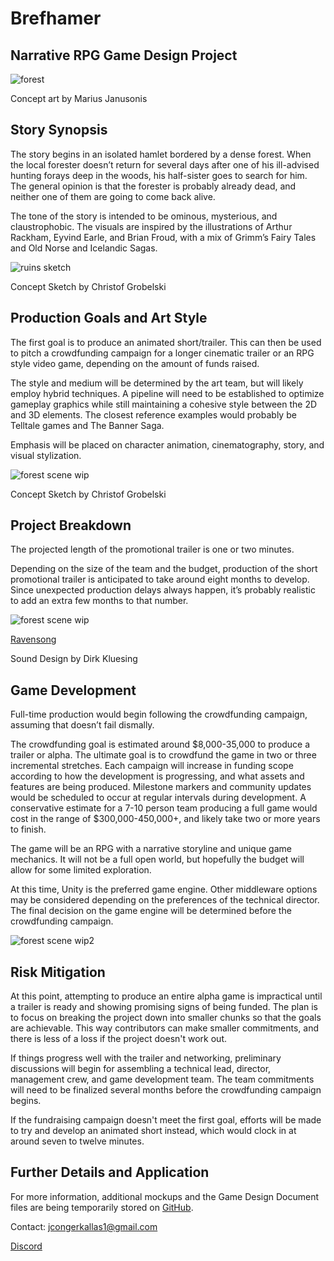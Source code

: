 # Brefhamer
## Narrative RPG Game Design Project

![forest](https://github.com/jcongerkallas1/Brefhamer/blob/master/Images/thumbnail_forest.jpg)

Concept art by Marius Janusonis

## Story Synopsis
The story begins in an isolated hamlet bordered by a dense forest.  When the local forester doesn’t return for several days after one of his ill-advised hunting forays deep in the woods, his half-sister goes to search for him.  The general opinion is that the forester is probably already dead, and neither one of them are going to come back alive.

The tone of the story is intended to be ominous, mysterious, and claustrophobic.  The visuals are inspired by the illustrations of Arthur Rackham, Eyvind Earle, and Brian Froud, with a mix of Grimm’s Fairy Tales and Old Norse and Icelandic Sagas.  

![ruins sketch](https://github.com/jcongerkallas1/Brefhamer/blob/master/Images/monastary_ruins_sketch_small.jpg)

Concept Sketch by Christof Grobelski

## Production Goals and Art Style
The first goal is to produce an animated short/trailer.  This can then be used to pitch a crowdfunding campaign for a longer cinematic trailer or an RPG style video game, depending on the amount of funds raised. 

The style and medium will be determined by the art team, but will likely employ hybrid techniques.  A pipeline will need to be established to optimize gameplay graphics while still maintaining a cohesive style between the 2D and 3D elements.  The closest reference examples would probably be Telltale games and The Banner Saga. 

Emphasis will be placed on character animation, cinematography, story, and visual stylization. 

![forest scene wip](https://github.com/jcongerkallas1/Brefhamer/blob/master/Images/forest_scene_WIP_thumbnail.jpg)

Concept Sketch by Christof Grobelski

## Project Breakdown
The projected length of the promotional trailer is one or two minutes.

Depending on the size of the team and the budget, production of the short promotional trailer is anticipated to take around eight months to develop. Since unexpected production delays always happen, it’s probably realistic to add an extra few months to that number.

![forest scene wip](https://github.com/jcongerkallas1/Brefhamer/blob/master/Images/unused_forest_thumbnail2.jpg)

[Ravensong](https://soundcloud.com/irkluesing/ravensong-master-6-10-17/s-8Oou2)

Sound Design by Dirk Kluesing

## Game Development
Full-time production would begin following the crowdfunding campaign, assuming that doesn’t fail dismally.

The crowdfunding goal is estimated around $8,000-35,000 to produce a trailer or alpha.  The ultimate goal is to crowdfund the game in two or three incremental stretches.  Each campaign will increase in funding scope according to how the development is  progressing, and what assets and features are being produced.  Milestone markers and community updates would be scheduled to occur at regular intervals during development.  A conservative estimate for a 7-10 person team producing a full game would cost in the range of $300,000-450,000+, and likely take two or more years to finish. 

The game will be an RPG with a narrative storyline and unique game mechanics.  It will not be a full open world, but hopefully the budget will allow for some limited exploration.

At this time, Unity is the preferred game engine.  Other middleware options may be considered depending on the preferences of the technical director.  The final decision on the game engine will be determined before the crowdfunding campaign.


![forest scene wip2](https://github.com/jcongerkallas1/Brefhamer/blob/master/Images/unused_forest_thumbnail.jpg)
## Risk Mitigation

At this point, attempting to produce an entire alpha game is impractical until a trailer is ready and showing promising signs of being funded.  The plan is to focus on breaking the project down into smaller chunks so that the goals are achievable.  This way contributors can make smaller commitments, and there is less of a loss if the project doesn't work out.

If things progress well with the trailer and networking, preliminary discussions will begin for assembling a technical lead, director, management crew, and game development team.  The team commitments will need to be finalized several months before the crowdfunding campaign begins.

If the fundraising campaign doesn't meet the first goal, efforts will be made to try and develop an animated short instead, which would clock in at around seven to twelve minutes.  

## Further Details and Application
For more information, additional mockups and the Game Design Document files are being temporarily stored on [GitHub](https://github.com/jcongerkallas1/Brefhamer).

Contact: jcongerkallas1@gmail.com

[Discord](https://discordapp.com/channels/326900944862314506)

